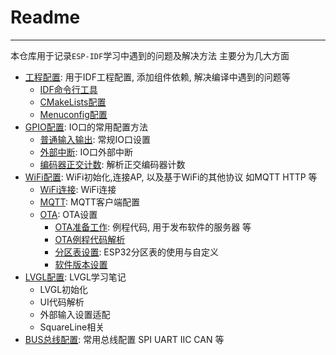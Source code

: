 # Readme
----

本仓库用于记录`ESP-IDF`学习中遇到的问题及解决方法
主要分为几大方面

- [工程配置](./Project-Configure/Readme.md): 用于IDF工程配置, 添加组件依赖, 解决编译中遇到的问题等
    - [IDF命令行工具](./Project-Configure/cmd-tool/Readme.md)
    - [CMakeLists配置](./Project-Configure/CMakeLists.md)
    - [Menuconfig配置](./Project-Configure/KConfig.md)
- [GPIO配置](./GPIO/Readme.md): IO口的常用配置方法
    - [普通输入输出](./GPIO/Normal_IO.md): 常规IO口设置
    - [外部中断](./GPIO/ISR.md): IO口外部中断
    - [编码器正交计数](./GPIO/Pcnt.md): 解析正交编码器计数
- [WiFi配置](./WiFi/Readme.md): WiFi初始化,连接AP, 以及基于WiFi的其他协议 如MQTT HTTP 等
    - [WiFi连接](./WiFi/WiFi-Init.md): WiFi连接
    - [MQTT](./WiFi/MQTT.md): MQTT客户端配置
    - [OTA](./WiFi/OTA/Readme.md): OTA设置
        - [OTA准备工作](./WiFi/OTA/OTA相关准备工作.md): 例程代码, 用于发布软件的服务器 等
        - [OTA例程代码解析](./WiFi/OTA/OTA例程代码解析.md)
        - [分区表设置](./WiFi/OTA/esp32分区表.md): ESP32分区表的使用与自定义
        - [软件版本设置](./WiFi/OTA/软件版本设定.md)
- [LVGL配置](./LVGL/Readme.md): LVGL学习笔记
    - LVGL初始化
    - UI代码解析
    - 外部输入设置适配
    - SquareLine相关
- [BUS总线配置](./BUS/Readme.md): 常用总线配置 SPI UART IIC CAN 等